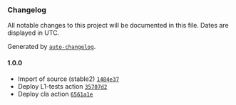 ### Changelog

All notable changes to this project will be documented in this file. Dates are displayed in UTC.

Generated by [`auto-changelog`](https://github.com/CookPete/auto-changelog).

#### 1.0.0

- Import of source (stable2) [`1484e37`](https://github.com/rdkcentral/test-and-diagnostic/commit/1484e37955c883ed5e3010d76ff62205b8166c5b)
- Deploy L1-tests action [`35707d2`](https://github.com/rdkcentral/test-and-diagnostic/commit/35707d254d73b576a39c992afd552562853f603f)
- Deploy cla action [`6561a1e`](https://github.com/rdkcentral/test-and-diagnostic/commit/6561a1ee278b01b9296e81715a9737ec1c5b248c)
